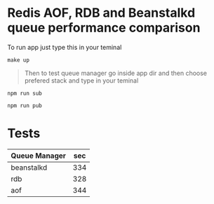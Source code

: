 # Redis AOF, RDB and Beanstalkd queue performance comparison

To run app just type this in your teminal


```
make up
```

> Then to test queue manager go inside app dir and then choose prefered stack and type in your teminal 

```
npm run sub

npm run pub 
```

# Tests

| Queue Manager | sec |
|-----------|------------|
| beanstalkd | 334 |
| rdb | 328 |
| aof | 344 |
